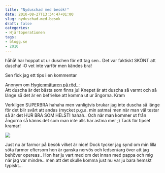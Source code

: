 ```yaml
---
title: "Nyduschad med besök!"
date: 2010-08-27T13:34:47+01:00
slug: nyduschad-med-besok
draft: false
categories:
- Hjärtoperationen
tags:
- blogg.se
- 2010
---
```

håhå! har hoppat ut ur duschen för ett tag sen.. Det var faktiskt SKÖNT att duscha! :O vet inte varför men kändes bra!  
  
Sen fick jag ett tips i en kommentar  
  
Anonym om [Hygienmätaren på röd..](http://camillalovgren.blogg.se/2010/august/hygienmataren-pa-rod.html):  
Att duscha är det bästa som finns ju! Knepet är att duscha så varmt och så länge så det är en befrielse att komma ut ur ångorna. Kram  
  
Verkligen SUPERBRA hahaha men vanligtvis brukar jag inte duscha så länge för det blir svårt att andas (mycket p.g.a. min astma) men när man väl testar så är det HUR BRA SOM HELST! hahah.. Och när man kommer ut från ångorna så känns det som man inte alls har astma mer ;) Tack för tipset kramar!  
  
  
![](/assets/images/blogg.se/dsc08845_104673411.jpg)  
  
  
  
Just nu är farmor på besök vilket är nice! Dock tycker jag synd om min lilla söta farmor eftersom hon är ganska nervös och ledsen/arg över att jag behöver opereas.. Hon har ju vart med om det innan med pappa och mig när jag var mindre.. men att det skulle komma just nu var ju bara hemskt typiskt...